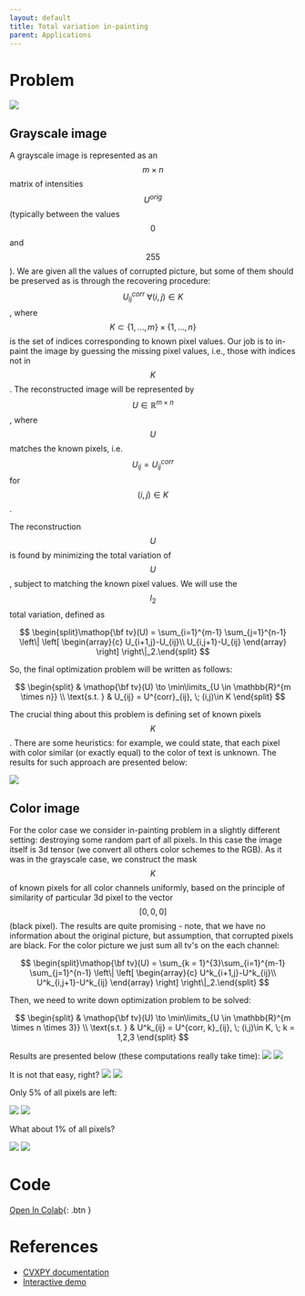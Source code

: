 ```yaml
---
layout: default
title: Total variation in-painting
parent: Applications
---
```


# Problem
![](./tv_start.png)

## Grayscale image
A grayscale image is represented as an $$m \times n$$ matrix of intensities $$U^{orig}$$ (typically between the values $$0$$ and $$255$$). We are given all the values of corrupted picture, but some of them should be preserved as is through the recovering procedure: $$U^{corr}_{ij} \; \forall (i,j)\in K$$, where $$K\subset\{1,\ldots,m\}×\{1,\ldots,n\}$$ is the set of indices corresponding to known pixel values. Our job is to in-paint the image by guessing the missing pixel values, i.e., those with indices not in $$K$$. The reconstructed image will be represented by $$U \in \mathbb{R}^{m \times n}$$, where $$U$$ matches the known pixels, i.e. $$U_{ij}=U^{corr}_{ij}$$ for $$(i,j)\in K$$.

The reconstruction $$U$$ is found by minimizing the total variation of $$U$$, subject to matching the known pixel values. We will use the $$l_{2}$$ total variation, defined as

$$
\begin{split}\mathop{\bf tv}(U) =
\sum_{i=1}^{m-1} \sum_{j=1}^{n-1}
\left\| \left[ \begin{array}{c}
 U_{i+1,j}-U_{ij}\\ U_{i,j+1}-U_{ij} \end{array} \right] \right\|_2.\end{split}
$$

So, the final optimization problem will be written as follows:

$$
\begin{split}
& \mathop{\bf tv}(U) \to \min\limits_{U \in \mathbb{R}^{m \times n}} \\
\text{s.t. } & U_{ij} = U^{corr}_{ij}, \; (i,j)\in K
\end{split}
$$

The crucial thing about this problem is defining set of known pixels $$K$$. There are some heuristics: for example, we could state, that each pixel with color similar (or exactly equal) to the color of text is unknown. The results for such approach are presented below:

![](./tv_finish.png)

## Color image

For the color case we consider in-painting problem in a slightly different setting: destroying some random part of all pixels. In this case the image itself is 3d tensor (we convert all others color schemes to the RGB). As it was in the grayscale case, we construct the mask $$K$$ of known pixels for all color channels uniformly, based on the principle of similarity of particular 3d pixel to the vector $$[0, 0, 0]$$ (black pixel). The results are quite promising - note, that we have no information about the original picture, but assumption, that corrupted pixels are black. For the color picture we just sum all tv's on the each channel:

$$
\begin{split}\mathop{\bf tv}(U) =
\sum_{k = 1}^{3}\sum_{i=1}^{m-1} \sum_{j=1}^{n-1}
\left\| \left[ \begin{array}{c}
 U^k_{i+1,j}-U^k_{ij}\\ U^k_{i,j+1}-U^k_{ij} \end{array} \right] \right\|_2.\end{split}
$$

Then, we need to write down optimization problem to be solved:

$$
\begin{split}
& \mathop{\bf tv}(U) \to \min\limits_{U \in \mathbb{R}^{m \times n \times 3}} \\
\text{s.t. } & U^k_{ij} = U^{corr, k}_{ij}, \; (i,j)\in K, \; k = 1,2,3
\end{split}
$$

Results are presented below (these computations really take time): 
![](./tv_start1.png)
![](./tv_finish1.png)

It is not that easy, right?
![](./tv_start2.png)
![](./tv_finish2.png)

Only 5% of all pixels are left:

![](./tv_start3.png)
![](./tv_finish3.png)

What about 1% of all pixels?

![](./tv_start4.png)
![](./tv_finish4.png)

# Code
[Open In Colab](https://colab.research.google.com/github/MerkulovDaniil/optim/blob/master/assets/Notebooks/Total%20variation%20inpainting.ipynb){: .btn }
# References
* [CVXPY documentation](https://www.cvxpy.org/examples/applications/tv_inpainting.html)
* [Interactive demo](https://remi.flamary.com/demos/proxtv.html)
